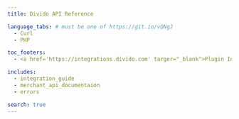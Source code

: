 ```yaml
---
title: Divido API Reference

language_tabs: # must be one of https://git.io/vQNgJ
  - Curl
  - PHP

toc_footers:
  - <a href='https://integrations.divido.com' targer="_blank">Plugin Installation Instructions</a>

includes:
  - integration_guide
  - merchant_api_documentaion
  - errors

search: true
---
```




